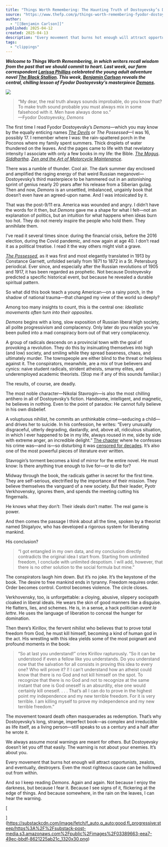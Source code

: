 ```yaml
---
title: "Things Worth Remembering: The Haunting Truth of Dostoyevsky’s Demons"
source: "https://www.thefp.com/p/things-worth-remembering-fyodor-dostoyevsky-demons?r=7br8e"
author:
  - "[[Benjamin Carlson]]"
published: 2025-04-12
created: 2025-04-13
description: "Every movement that burns hot enough will attract opportunists, zealots, and destroyers. Read Benjamin Carlson on the lessons of Fyodor Dostoyevsky's Demons."
tags:
  - "clippings"
---
```

***Welcome to Things Worth Remembering, in which writers recall wisdom from the past that we should commit to heart. Last week, our farm correspondent [Larissa Phillips](https://www.thefp.com/w/larissa-phillips) celebrated the young adult adventure novel [The Black Stallion](https://bookshop.org/a/93116/9780679813439). This week, [Benjamin Carlson](https://x.com/bfcarlson) reveals the central, chilling lesson of Fyodor Dostoyevsky’s masterpiece [Demons](https://bookshop.org/a/93116/9780679734512).***

![](https://substackcdn.com/image/fetch/w_1456,c_limit,f_auto,q_auto:good,fl_progressive:steep/https%3A%2F%2Fsubstack-post-media.s3.amazonaws.com%2Fpublic%2Fimages%2F420eb6fb-92c1-48bc-9905-ce2383188a31_1320x30.png)

> “My dear, the real truth always sounds improbable, do you know that? To make truth sound probable you must always mix in some falsehood with it. Men have always done so.”  
> —Fyodor Dostoyevsky, *Demons*

The first time I read Fyodor Dostoyevsky’s *Demons*—which you may know by the equally enticing names *[The Devils](https://bookshop.org/a/93116/9789364286732)* or *The Possessed*—I was 16, possibly 17. I remember where I was: the rain-spattered porch in the Poconos where my family spent summers. Thick droplets of water thundered on the leaves. And the pages came to life with that revelatory intensity I associate with only a few books in my life: the Bible. *[The Magus](https://www.goodreads.com/book/show/16286.The_Magus)*. *[Siddhartha](https://bookshop.org/a/93116/9780553208849)*. *[Zen and the Art of Motorcycle Maintenance](https://bookshop.org/a/93116/9780063342330)*.

There was a rumble of thunder. Cool air. The dark summer day enclosed and amplified the raging energy of that weird Russian meganovel—Dostoyevsky’s third masterpiece to be hammered out in an astonishing sprint of genius nearly 20 years after his release from a Siberian gulag. Then and now, *Demons* is an unsettled, imbalanced, ungainly book that doesn’t even have an agreed-upon name. And I was intoxicated by it.

That was the post-9/11 era. America was wounded and angry. I didn’t have the words for it then, but *Demons* gave me a shape for what I felt—not an explanation of politics, but an intuition for what happens when ideas burn too hot. They do not merely inspire the people who hold them. They annihilate them.

I’ve read it several times since: during the financial crisis, before the 2016 election, during the Covid pandemic, and now again at age 40. I don’t read it as a political treatise. I read it the way others might visit a grave.

*[The Possessed](https://www.abebooks.com/first-edition/POSSESSED-Novel-Three-Parts-DOSTOEVSKY-Fyodor/30343340175/bd)*, as it was first and most elegantly translated in 1913 by Constance Garnett, unfolded serially from 1871 to 1872 in a St. Petersburg periodical. Ever since, and especially after the Russian revolutions of 1905 and 1917, it has been regarded as prophetic. Not because Dostoyevsky predicted a specific historical event, but because he revealed a durable spiritual pattern.

So what did this book teach a young American—on a rainy porch, in the shadow of national trauma—that changed my view of the world so deeply?

Among too many insights to count, this is the central one: *Idealistic movements often turn into their opposites*.

*Demons* begins with a long, slow exposition of Russian liberal high society, all polite progressivism and complacency. Only later do you realize you’ve been pulled into a mad conspiracy born out of that very complacency.

A group of radicals descends on a provincial town with the goal of provoking a revolution. They do this by insinuating themselves into high (and low) society, and smiling while they spread baseness, chaos, and ultimately murder. The townspeople are either blind to the threat or helpless against it. The conspirators, meanwhile, are a mix of true believers and cynics: naive student radicals, strident atheists, smarmy elites, and underemployed academic theorists. (Stop me if any of this sounds familiar.)

The results, of course, are deadly.

The most noble character—Nikolai Stavrogin—is also the most chilling antihero in all of Dostoyevsky’s fiction. Handsome, intelligent, and magnetic, he believes in nothing. Even to the point of paradox: He cannot fully believe in his own disbelief.

A voluptuous nihilist, he commits an unthinkable crime—seducing a child—and drives her to suicide. In his confession, he writes: “Every unusually disgraceful, utterly degrading, dastardly, and, above all, ridiculous situation, in which I ever happened to be in my life, always roused in me, side by side with extreme anger, an incredible delight.” [The chapter](https://www.gutenberg.org/files/57050/57050-h/57050-h.htm#r64) where he confesses his crime was—and is—so disturbing it was [censored for decades](https://www.litcharts.com/lit/demons). It’s also one of the most powerful pieces of literature ever written.

Stavrogin’s torment becomes a kind of mirror for the entire novel. He must know: Is there anything true enough to live for—or to die for?

Midway through the book, the radicals gather in secret for the first time. They are self-serious, electrified by the importance of their mission. They believe themselves the vanguard of a new society. But their leader, Pyotr Verkhovensky, ignores them, and spends the meeting cutting his fingernails.

He knows what they don’t: Their ideals don’t matter. The real game is power.

And then comes the passage I think about all the time, spoken by a theorist named Shigalyov, who has developed a rigorous system for liberating mankind.

His conclusion?

> “I got entangled in my own data, and my conclusion directly contradicts the original idea I start from. Starting from unlimited freedom, I conclude with unlimited despotism. I will add, however, that there is no other solution to the social formula but mine.”

The conspirators laugh him down. But it’s no joke. It’s the keystone of the book. The desire to free mankind ends in tyranny. Freedom requires order. Order becomes control. Control becomes violence. The circle closes.

Verkhovensky, too, is unforgettable: a cloying, abusive, slippery sociopath cloaked in liberal ideals. He wears the skin of good manners like a disguise. He flatters, lies, and schemes. He is, in a sense, a hack politician *avant la lettre*. He uses the language of liberation to conceal the hunger for domination.

Then there’s Kirillov, the fervent nihilist who believes that to prove total freedom from God, he must kill himself, becoming a kind of human god in the act. His wrestling with this idea yields some of the most poignant and profound moments in the book:

> “So at last you understand!” cries Kirillov rapturously. “So it can be understood if even a fellow like you understands. Do you understand now that the salvation for all consists in proving this idea to every one? Who will prove it? I! I can’t understand how an atheist could know that there is no God and not kill himself on the spot. To recognize that there is no God and not to recognize at the same instant that one is God oneself is an absurdity, else one would certainly kill oneself. . . . That’s all I can do to prove in the highest point my independence and my new terrible freedom. For it is very terrible. I am killing myself to prove my independence and my new terrible freedom.”

The movement toward death often masquerades as redemption. That’s why Dostoyevsky’s long, strange, imperfect book—as complex and irreducible as life itself, as a living person—still speaks to us a century and a half after he wrote it.

We always assume moral warnings are meant for others. But Dostoyevsky doesn’t let you off that easily. The warning is not about your enemies. It’s about you.

Every movement that burns hot enough will attract opportunists, zealots, and eventually, destroyers. Even the most righteous cause can be hollowed out from within.

And so I keep reading *Demons*. Again and again. Not because I enjoy the darkness, but because I fear it. Because I see signs of it, flickering at the edge of things. And because somewhere, in the rain on the leaves, I can hear the warning.

[

](https://substackcdn.com/image/fetch/f_auto,q_auto:good,fl_progressive:steep/https%3A%2F%2Fsubstack-post-media.s3.amazonaws.com%2Fpublic%2Fimages%2F03389663-eea7-49ec-bbdf-8621225ab21c_1320x30.png)